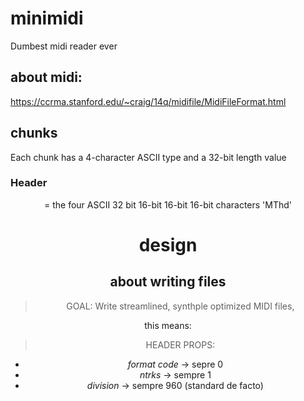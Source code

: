 # minimidi
Dumbest midi reader ever

## about midi:
https://ccrma.stanford.edu/~craig/14q/midifile/MidiFileFormat.html

## chunks
Each chunk has a 4-character ASCII type and a 32-bit length value

### Header

<Header Chunk> = <chunk type>       <length> <format><ntrks><division>
                the four ASCII      32 bit   16-bit  16-bit  16-bit
                characters 'MThd'
 



# design
## about writing files
> GOAL:
Write streamlined,
synthple optimized
MIDI files,

this means:

> HEADER PROPS:

- *format code* -> sepre 0
- *ntrks* -> sempre 1
- *division* -> sempre 960 (standard de facto)

